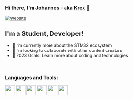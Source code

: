 ### Hi there, I'm Johannes - aka [Krex][website] 👋

[![Website](https://img.shields.io/website?label=krex.dev&style=for-the-badge&url=https%3A%2F%2Fkrex.dev)](https://krex.dev)

## I'm a Student, Developer!

- 🌱 I’m currently more about the STM32 ecosystem
- 👯 I’m looking to collaborate with other content creators
- 🥅 2023 Goals: Learn more about coding and technologies

<br />

### Languages and Tools:

<img align="left" height="32" width="32" src="https://cdn.simpleicons.org/stmicroelectronics/white" />
<img align="left" height="32" width="32" src="https://cdn.simpleicons.org/c/white" />
<img align="left" height="32" width="32" src="https://cdn.simpleicons.org/nodedotjs/white" />
<img align="left" height="32" width="32" src="https://cdn.simpleicons.org/mongodb/white" />
<img align="left" height="32" width="32" src="https://cdn.simpleicons.org/linux/white" />
<img align="left" height="32" width="32" src="https://cdn.simpleicons.org/influxdb/white" />


<br />
<br />


[website]: https://krex.dev/
